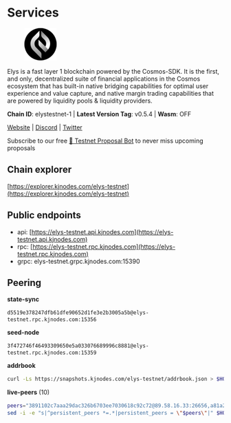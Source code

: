 # Services

<figure><img src="https://raw.githubusercontent.com/kj89/cosmos-images/main/logos/elys.png" alt=""><figcaption></figcaption></figure>

Elys is a fast layer 1 blockchain powered by the Cosmos-SDK.  It is the first, and only, decentralized suite of financial  applications in the Cosmos ecosystem that has built-in native  bridging capabilities for optimal user experience and value  capture, and native margin trading capabilities that are  powered by liquidity pools & liquidity providers.

**Chain ID**: elystestnet-1 | **Latest Version Tag**: v0.5.4 | **Wasm**: OFF

[Website](https://elys.network) | [Discord](https://discord.gg/R9Gr6Vh7vC) | [Twitter](https://twitter.com/elys_network)



Subscribe to our free [🤖 Testnet Proposal Bot](https://t.me/kjnodes_testnet_proposal_bot) to never miss upcoming proposals


## Chain explorer
[https://explorer.kjnodes.com/elys-testnet](https://explorer.kjnodes.com/elys-testnet)

## Public endpoints

* api: [https://elys-testnet.api.kjnodes.com](https://elys-testnet.api.kjnodes.com)
* rpc: [https://elys-testnet.rpc.kjnodes.com](https://elys-testnet.rpc.kjnodes.com)
* grpc: elys-testnet.grpc.kjnodes.com:15390

## Peering

**state-sync**

```text
d5519e378247dfb61dfe90652d1fe3e2b3005a5b@elys-testnet.rpc.kjnodes.com:15356
```

**seed-node**

```text
3f472746f46493309650e5a033076689996c8881@elys-testnet.rpc.kjnodes.com:15359
```

**addrbook**
```bash
curl -Ls https://snapshots.kjnodes.com/elys-testnet/addrbook.json > $HOME/.elys/config/addrbook.json
```

**live-peers** (10)
```bash
peers="3891102c7aaa29dac326b6703ee7030618c92c72@89.58.16.33:26656,a81a21bcee82aedbf2f731b7ba26ee8dca2c61d6@54.38.193.93:26676,7a496b16d41c366f736135b3b362a9ce80ca7dfa@161.97.167.196:38656,3a69f577b14bb5e3829489881cc80841b785e092@116.203.129.0:26656,0977dd5475e303c99b66eaacab53c8cc28e49b05@65.109.92.79:38656,43a905999c0a910bef08b5b5d0b5a29358200abb@65.109.175.192:38656,8851667ffc0b35d3a993fce617fd7a1a736729ad@65.21.126.180:30656,00c65e06302fb35a1064d9aa4e528aaf98925aa8@65.108.105.48:22056,89c4d6fa66c4e4517742e564cd6ba1532496fd43@65.108.108.52:32656,d5519e378247dfb61dfe90652d1fe3e2b3005a5b@65.109.68.190:15356"
sed -i -e "s|^persistent_peers *=.*|persistent_peers = \"$peers\"|" $HOME/.elys/config/config.toml
```
